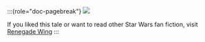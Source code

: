 :::(role="doc-pagebreak"}
![](./assets/renegadewing.jpg)

If you liked this tale or want to read other Star Wars fan fiction, visit [Renegade Wing](http://www.renegadewing.com)
:::
